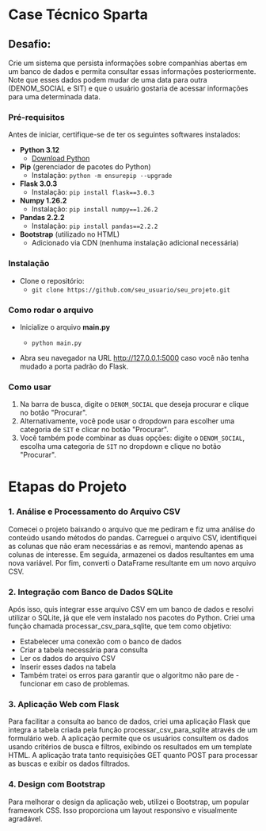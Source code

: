 # Case Técnico Sparta

## Desafio:
Crie um sistema que persista informações sobre companhias abertas em um banco de dados e permita consultar essas informações posteriormente. Note que esses dados podem mudar de uma data para outra (DENOM_SOCIAL e SIT) e que o usuário gostaria de acessar informações para uma determinada data.

### Pré-requisitos

Antes de iniciar, certifique-se de ter os seguintes softwares instalados:

- **Python 3.12**
  - [Download Python](https://www.python.org/downloads/)
- **Pip** (gerenciador de pacotes do Python)
  - Instalação: `python -m ensurepip --upgrade`
- **Flask 3.0.3**
  - Instalação: `pip install flask==3.0.3`
- **Numpy 1.26.2**
  - Instalação: `pip install numpy==1.26.2`
- **Pandas 2.2.2**
  - Instalação: `pip install pandas==2.2.2`
- **Bootstrap** (utilizado no HTML)
  - Adicionado via CDN (nenhuma instalação adicional necessária)



### Instalação

- Clone o repositório:
  - `git clone https://github.com/seu_usuario/seu_projeto.git`

### Como rodar o arquivo

- Inicialize o arquivo **main.py**
  - `python main.py`

- Abra seu navegador na URL http://127.0.0.1:5000 caso você não tenha mudado a porta padrão do Flask.

### Como usar

1. Na barra de busca, digite o `DENOM_SOCIAL` que deseja procurar e clique no botão "Procurar".
2. Alternativamente, você pode usar o dropdown para escolher uma categoria de `SIT` e clicar no botão "Procurar".
3. Você também pode combinar as duas opções: digite o `DENOM_SOCIAL`, escolha uma categoria de `SIT` no dropdown e clique no botão "Procurar".

# Etapas do Projeto
### 1. Análise e Processamento do Arquivo CSV

Comecei o projeto baixando o arquivo que me pediram e fiz uma análise do conteúdo usando métodos do pandas. Carreguei o arquivo CSV, identifiquei as colunas que não eram necessárias e as removi, mantendo apenas as colunas de interesse. Em seguida, armazenei os dados resultantes em uma nova variável. Por fim, converti o DataFrame resultante em um novo arquivo CSV.

### 2. Integração com Banco de Dados SQLite

Após isso, quis integrar esse arquivo CSV em um banco de dados e resolvi utilizar o SQLite, já que ele vem instalado nos pacotes do Python. Criei uma função chamada processar_csv_para_sqlite, que tem como objetivo:

- Estabelecer uma conexão com o banco de dados
- Criar a tabela necessária para consulta
- Ler os dados do arquivo CSV
- Inserir esses dados na tabela
- Também tratei os erros para garantir que o algoritmo não pare de - funcionar em caso de problemas.

### 3. Aplicação Web com Flask

Para facilitar a consulta ao banco de dados, criei uma aplicação Flask que integra a tabela criada pela função processar_csv_para_sqlite através de um formulário web. A aplicação permite que os usuários consultem os dados usando critérios de busca e filtros, exibindo os resultados em um template HTML. A aplicação trata tanto requisições GET quanto POST para processar as buscas e exibir os dados filtrados.

### 4. Design com Bootstrap

Para melhorar o design da aplicação web, utilizei o Bootstrap, um popular framework CSS. Isso proporciona um layout responsivo e visualmente agradável.
